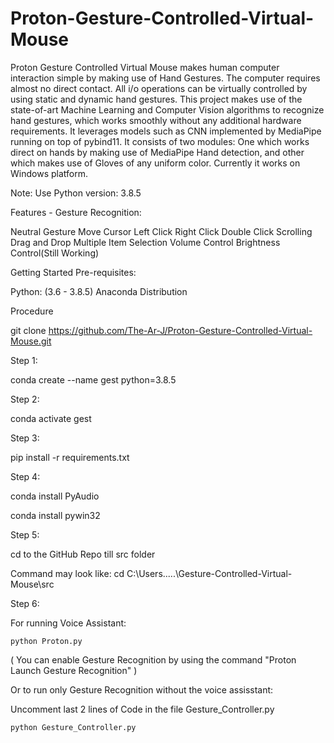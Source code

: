 # Proton-Gesture-Controlled-Virtual-Mouse

Proton Gesture Controlled Virtual Mouse makes human computer interaction simple by making use of Hand Gestures. The computer requires almost no direct contact. All i/o operations can be virtually controlled by using static and dynamic hand gestures. This project makes use of the state-of-art Machine Learning and Computer Vision algorithms to recognize hand gestures, which works smoothly without any additional hardware requirements. It leverages models such as CNN implemented by MediaPipe running on top of pybind11. It consists of two modules: One which works direct on hands by making use of MediaPipe Hand detection, and other which makes use of Gloves of any uniform color. Currently it works on Windows platform.

Note: Use Python version: 3.8.5

Features - Gesture Recognition:

Neutral Gesture
Move Cursor
Left Click
Right Click
Double Click
Scrolling
Drag and Drop
Multiple Item Selection
Volume Control
Brightness Control(Still Working)

Getting Started
Pre-requisites:

Python: (3.6 - 3.8.5)
Anaconda Distribution

Procedure

  git clone https://github.com/The-Ar-J/Proton-Gesture-Controlled-Virtual-Mouse.git

Step 1:

  conda create --name gest python=3.8.5

Step 2:

  conda activate gest

Step 3:

  pip install -r requirements.txt

Step 4:

  conda install PyAudio

  conda install pywin32

Step 5:

  cd to the GitHub Repo till src folder

  Command may look like: cd C:\Users\.....\Gesture-Controlled-Virtual-Mouse\src

Step 6:

  For running Voice Assistant:

    python Proton.py

  ( You can enable Gesture Recognition by using the command "Proton Launch Gesture Recognition" )

  Or to run only Gesture Recognition without the voice assisstant:

  Uncomment last 2 lines of Code in the file Gesture_Controller.py

    python Gesture_Controller.py
